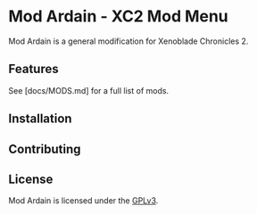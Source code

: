 # Mod Ardain - XC2 Mod Menu
Mod Ardain is a general modification for Xenoblade Chronicles 2.

## Features

See [docs/MODS.md] for a full list of mods.

## Installation

## Contributing

## License
Mod Ardain is licensed under the [GPLv3](https://www.gnu.org/licenses/gpl-3.0.html).
